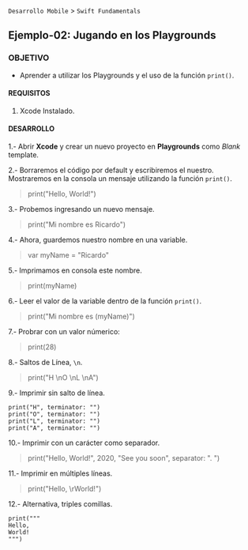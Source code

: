 
`Desarrollo Mobile` > `Swift Fundamentals`

## Ejemplo-02: Jugando en los Playgrounds

### OBJETIVO

- Aprender a utilizar los Playgrounds y el uso de la función `print()`.

#### REQUISITOS

1. Xcode Instalado.


#### DESARROLLO

1.- Abrir **Xcode** y crear un nuevo proyecto en **Playgrounds** como *Blank* template.

2.- Borraremos el código por default y escribiremos el nuestro. Mostraremos en la consola un mensaje utilizando la función `print()`.

> print("Hello, World!")

3.- Probemos ingresando un nuevo mensaje.

> print("Mi nombre es Ricardo")

4.- Ahora, guardemos nuestro nombre en una variable.

> var myName = "Ricardo"

5.- Imprimamos en consola este nombre.

> print(myName)

6.- Leer el valor de la variable dentro de la función `print()`.

> print("Mi nombre es \(myName)")

7.- Probrar con un valor númerico:

> print(28)


8.- Saltos de Línea, `\n`.

> print("H \nO \nL \nA")

9.- Imprimir sin salto de línea.

```
print("H", terminator: "")
print("O", terminator: "")
print("L", terminator: "")
print("A", terminator: "")
```

10.- Imprimir con un carácter como separador.

> print("Hello, World!", 2020, "See you soon", separator: ". ")


11.- Imprimir en múltiples líneas.

> print("Hello, \rWorld!")

12.- Alternativa, triples comillas.

```
print("""
Hello,
World!
""")
```
